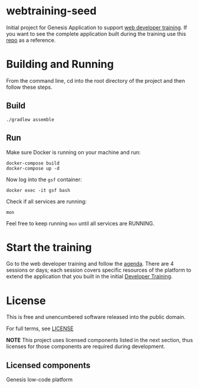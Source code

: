 # webtraining-seed

Initial project for Genesis Application to support [web developer training](https://docs.genesis.global/secure/getting-started/web-training/training-intro/). If you want to see the complete application built during the training use this [repo](https://github.com/genesiscommunitysuccess/webtraining-alpha) as a reference.

# Building and Running
From the command line, cd into the root directory of the project and then follow these steps.

## Build
```shell
./gradlew assemble
```

## Run
Make sure Docker is running on your machine and run:
```shell
docker-compose build
docker-compose up -d
```

Now log into the `gsf` container:
```shell
docker exec -it gsf bash
```

Check if all services are running:
```shell
mon
```

Feel free to keep running `mon` until all services are RUNNING.

# Start the training 

Go to the web developer training and follow the [agenda](https://docs.genesis.global/secure/getting-started/web-training/training-intro/#programme). There are 4 sessions or days; each session covers specific resources of the platform to extend the application that you built in the initial [Developer Training](https://docs.genesis.global/secure/getting-started/developer-training/training-intro/).

# License

This is free and unencumbered software released into the public domain.

For full terms, see [LICENSE](./LICENSE)

**NOTE** This project uses licensed components listed in the next section, thus licenses for those components are required during development.

## Licensed components
Genesis low-code platform
